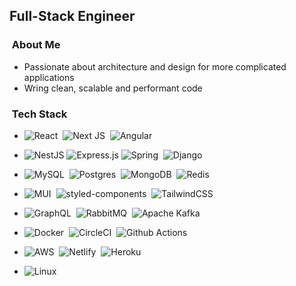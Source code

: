 <h2>Full-Stack Engineer</h2>

### &nbsp;About Me

- Passionate about architecture and design for more complicated applications
- Wring clean, scalable and performant code

### &nbsp;Tech Stack

- ![React](https://img.shields.io/badge/-React-05122A?style=flat&logo=react)&nbsp;
  ![Next JS](https://img.shields.io/badge/-Next-05122A?style=flat&logo=next.js)&nbsp;
  ![Angular](https://img.shields.io/badge/-angular-05122A?style=flat&logo=angular)
  
- ![NestJS](https://img.shields.io/badge/-nestjs-05122A?style=flat&logo=nestjs)
  ![Express.js](https://img.shields.io/badge/-express.js-05122A?style=flat&logo=express)
  ![Spring](https://img.shields.io/badge/-Spring-05122A?style=flat&logo=Spring&logoColor=FFA518)&nbsp;
  ![Django](https://img.shields.io/badge/-Django-05122A?style=flat&logo=django&logoColor=092E20)&nbsp;
- ![MySQL](https://img.shields.io/badge/-mysql-05122A?style=flat&logo=mysql)&nbsp;
	![Postgres](https://img.shields.io/badge/-postgres-05122A?style=flat&logo=postgresql)&nbsp;
  ![MongoDB](https://img.shields.io/badge/-MongoDB-05122A?style=flat&logo=mongodb)&nbsp;
  ![Redis](https://img.shields.io/badge/-redis-05122A?style=flat&logo=redis)
- ![MUI](https://img.shields.io/badge/-mui-05122A?style=flat&logo=mui)&nbsp;
  ![styled-components](https://img.shields.io/badge/-styled--components-05122A?style=flat&logo=styled-components)&nbsp;
  ![TailwindCSS](https://img.shields.io/badge/-tailwindcss-05122A?style=flat&logo=tailwind-css)&nbsp;
- ![GraphQL](https://img.shields.io/badge/-graphql-05122A?style=flat&logo=graphql)&nbsp;
  ![RabbitMQ](https://img.shields.io/badge/-rabbitmq-05122A?style=flat&logo=rabbitmq)&nbsp;
  ![Apache Kafka](https://img.shields.io/badge/-apache%20kafka-05122A?style=flat&logo=apachekafka)&nbsp;
- ![Docker](https://img.shields.io/badge/-docker-05122A?style=flat&logo=docker)&nbsp;
  ![CircleCI](https://img.shields.io/badge/-circle%20ci-05122A?style=flat&logo=circleci)&nbsp;
  ![Github Actions](https://img.shields.io/badge/-github%20actions-05122A?style=flat&logo=githubactions)&nbsp;
- ![AWS](https://img.shields.io/badge/-aws-05122A?style=flat&logo=amazon-aws)&nbsp;
  ![Netlify](https://img.shields.io/badge/-netlify-05122A?style=flat&logo=netlify)&nbsp;
  ![Heroku](https://img.shields.io/badge/-heroku-05122A?style=flat&logo=heroku)&nbsp;
- ![Linux](https://img.shields.io/badge/-linux-05122A?style=flat&logo=linux)&nbsp;
